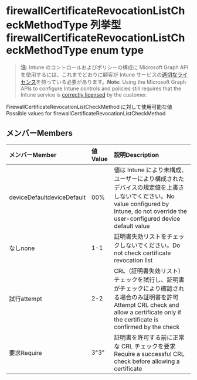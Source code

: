 # <a name="firewallcertificaterevocationlistcheckmethodtype-enum-type"></a><span data-ttu-id="7d4a1-101">firewallCertificateRevocationListCheckMethodType 列挙型</span><span class="sxs-lookup"><span data-stu-id="7d4a1-101">firewallCertificateRevocationListCheckMethodType enum type</span></span>

> <span data-ttu-id="7d4a1-102">**注:** Intune のコントロールおよびポリシーの構成に Microsoft Graph API を使用するには、これまでどおりに顧客が Intune サービスの[適切なライセンス](https://go.microsoft.com/fwlink/?linkid=839381)を持っている必要があります。</span><span class="sxs-lookup"><span data-stu-id="7d4a1-102">**Note:** Using the Microsoft Graph APIs to configure Intune controls and policies still requires that the Intune service is [correctly licensed](https://go.microsoft.com/fwlink/?linkid=839381) by the customer.</span></span>

<span data-ttu-id="7d4a1-103">FirewallCertificateRevocationListCheckMethod に対して使用可能な値</span><span class="sxs-lookup"><span data-stu-id="7d4a1-103">Possible values for firewallCertificateRevocationListCheckMethod</span></span>
## <a name="members"></a><span data-ttu-id="7d4a1-104">メンバー</span><span class="sxs-lookup"><span data-stu-id="7d4a1-104">Members</span></span>
|<span data-ttu-id="7d4a1-105">メンバー</span><span class="sxs-lookup"><span data-stu-id="7d4a1-105">Member</span></span>|<span data-ttu-id="7d4a1-106">値</span><span class="sxs-lookup"><span data-stu-id="7d4a1-106">Value</span></span>|<span data-ttu-id="7d4a1-107">説明</span><span class="sxs-lookup"><span data-stu-id="7d4a1-107">Description</span></span>|
|:---|:---|:---|
|<span data-ttu-id="7d4a1-108">deviceDefault</span><span class="sxs-lookup"><span data-stu-id="7d4a1-108">deviceDefault</span></span>|<span data-ttu-id="7d4a1-109">0</span><span class="sxs-lookup"><span data-stu-id="7d4a1-109">0%</span></span>|<span data-ttu-id="7d4a1-110">値は Intune により未構成、ユーザーにより構成されたデバイスの規定値を上書きしないでください。</span><span class="sxs-lookup"><span data-stu-id="7d4a1-110">No value configured by Intune, do not override the user-configured device default value</span></span>|
|<span data-ttu-id="7d4a1-111">なし</span><span class="sxs-lookup"><span data-stu-id="7d4a1-111">none</span></span>|<span data-ttu-id="7d4a1-112">1</span><span class="sxs-lookup"><span data-stu-id="7d4a1-112">-1</span></span>|<span data-ttu-id="7d4a1-113">証明書失効リストをチェックしないでください。</span><span class="sxs-lookup"><span data-stu-id="7d4a1-113">Do not check certificate revocation list</span></span>|
|<span data-ttu-id="7d4a1-114">試行</span><span class="sxs-lookup"><span data-stu-id="7d4a1-114">attempt</span></span>|<span data-ttu-id="7d4a1-115">2</span><span class="sxs-lookup"><span data-stu-id="7d4a1-115">-2</span></span>|<span data-ttu-id="7d4a1-116">CRL（証明書失効リスト）チェックを試行し、証明書がチェックにより確認される場合のみ証明書を許可</span><span class="sxs-lookup"><span data-stu-id="7d4a1-116">Attempt CRL check and allow a certificate only if the certificate is confirmed by the check</span></span>|
|<span data-ttu-id="7d4a1-117">要求</span><span class="sxs-lookup"><span data-stu-id="7d4a1-117">Require</span></span>|<span data-ttu-id="7d4a1-118">3</span><span class="sxs-lookup"><span data-stu-id="7d4a1-118">"3"</span></span>|<span data-ttu-id="7d4a1-119">証明書を許可する前に正常な CRL チェックを要求</span><span class="sxs-lookup"><span data-stu-id="7d4a1-119">Require a successful CRL check before allowing a certificate</span></span>|









